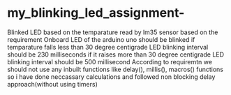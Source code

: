 # my_blinking_led_assignment-
Blinked LED based on the temparature read by lm35 sensor
based on the requirement Onboard LED of the arduino uno should be blinked
if temparature falls less than 30 degree centigrade LED blinking interval should be 230 milliseconds
if it raises more than 30 degree centigrade LED blinking interval should be 500 millisecond
According to requiremtn we should not use any inbuilt functions like delay(), millis(), macros() functions
so i have done neccassary calculations and followed non blocking delay approach(without using timers)

